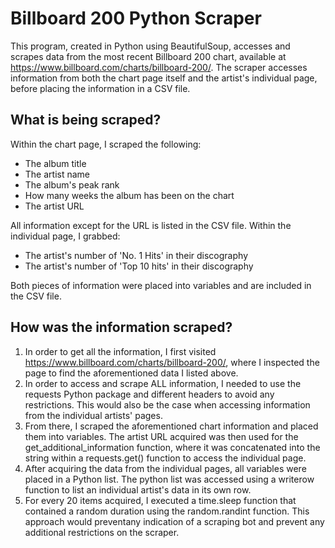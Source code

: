 # Billboard 200 Python Scraper

This program, created in Python using BeautifulSoup, accesses and scrapes data from the most recent Billboard 200 chart, available at https://www.billboard.com/charts/billboard-200/. The scraper accesses information from both the chart page itself and the artist's individual page, before placing the information in a CSV file.

## What is being scraped?

Within the chart page, I scraped the following:
- The album title
- The artist name
- The album's peak rank
- How many weeks the album has been on the chart
- The artist URL

All information except for the URL is listed in the CSV file. Within the individual page, I grabbed:
- The artist's number of 'No. 1 Hits' in their discography
- The artist's number of 'Top 10 hits' in their discography

Both pieces of information were placed into variables and are included in the CSV file.

## How was the information scraped?

1. In order to get all the information, I first visited https://www.billboard.com/charts/billboard-200/, where I inspected the page to find the aforementioned data I listed above. 
2. In order to access and scrape ALL information, I needed to use the requests Python package and different headers to avoid any restrictions. This would also be the case when accessing information from the individual artists' pages.
3. From there, I scraped the aforementioned chart information and placed them into variables. The artist URL acquired was then used for the get_additional_information function, where it was concatenated into the string within a requests.get() function to access the individual page.
4. After acquiring the data from the individual pages, all variables were placed in a Python list. The python list was accessed using a writerow function to list an individual artist's data in its own row.
5. For every 20 items acquired, I executed a time.sleep function that contained a random duration using the random.randint function. This approach would preventany indication of a scraping bot and prevent any additional restrictions on the scraper.

